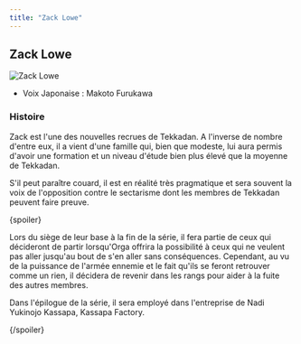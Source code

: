 ```yaml
---
title: "Zack Lowe"
---
```


Zack Lowe
---------


![Zack Lowe](/images/stories/saga/g-tekketsu-s2/persos/zack-law.png)


* Voix Japonaise : Makoto Furukawa


### Histoire


Zack est l'une des nouvelles recrues de Tekkadan. A l'inverse de nombre d'entre eux, il a vient d'une famille qui, bien que modeste, lui aura permis d'avoir une formation et un niveau d'étude bien plus élevé que la moyenne de Tekkadan. 


S'il peut paraître couard, il est en réalité très pragmatique et sera souvent la voix de l'opposition contre le sectarisme dont les membres de Tekkadan peuvent faire preuve. 


{spoiler}


Lors du siège de leur base à la fin de la série, il fera partie de ceux qui décideront de partir lorsqu'Orga offrira la possibilité à ceux qui ne veulent pas aller jusqu'au bout de s'en aller sans conséquences. Cependant, au vu de la puissance de l'armée ennemie et le fait qu'ils se feront retrouver comme un rien, il décidera de revenir dans les rangs pour aider à la fuite des autres membres. 


Dans l'épilogue de la série, il sera employé dans l'entreprise de Nadi Yukinojo Kassapa, Kassapa Factory.


{/spoiler}


